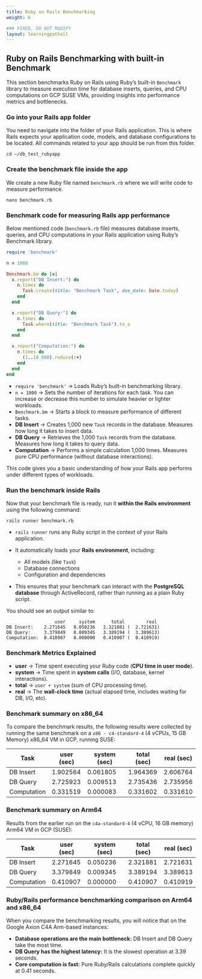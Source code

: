 ```yaml
---
title: Ruby on Rails Benchmarking
weight: 6

### FIXED, DO NOT MODIFY
layout: learningpathall
---
```



## Ruby on Rails Benchmarking with built-in Benchmark
This section benchmarks Ruby on Rails using Ruby’s built-in `Benchmark` library to measure execution time for database inserts, queries, and CPU computations on GCP SUSE VMs, providing insights into performance metrics and bottlenecks.

### Go into your Rails app folder
You need to navigate into the folder of your Rails application. This is where Rails expects your application code, models, and database configurations to be located. All commands related to your app should be run from this folder.

```console
cd ~/db_test_rubyapp
````

### Create the benchmark file inside the app
We create a new Ruby file named `benchmark.rb` where we will write code to measure performance.

```console
nano benchmark.rb
```

### Benchmark code for measuring Rails app performance
Below mentioned code (`benchmark.rb` file) measures database inserts, queries, and CPU computations in your Rails application using Ruby’s Benchmark library.

```ruby
require 'benchmark'

n = 1000

Benchmark.bm do |x|
  x.report("DB Insert:") do
    n.times do
      Task.create(title: "Benchmark Task", due_date: Date.today)
    end
  end

  x.report("DB Query:") do
    n.times do
      Task.where(title: "Benchmark Task").to_a
    end
  end

  x.report("Computation:") do
    n.times do
      (1..10_000).reduce(:+)
    end
  end
end
```
- `require 'benchmark'` → Loads Ruby’s built-in benchmarking library.
- `n = 1000` → Sets the number of iterations for each task. You can increase or decrease this number to simulate heavier or lighter workloads.
- `Benchmark.bm` → Starts a block to measure performance of different tasks.
- **DB Insert** → Creates 1,000 new `Task` records in the database. Measures how long it takes to insert data.
- **DB Query** → Retrieves the 1,000 `Task` records from the database. Measures how long it takes to query data.
- **Computation** → Performs a simple calculation 1,000 times. Measures pure CPU performance (without database interactions).

This code gives you a basic understanding of how your Rails app performs under different types of workloads.

### Run the benchmark inside Rails
Now that your benchmark file is ready, run it **within the Rails environment** using the following command:

```console
rails runner benchmark.rb
```
- `rails runner` runs any Ruby script in the context of your Rails application.  

- It automatically loads your **Rails environment**, including:
  - All models (like `Task`)
  - Database connections
  - Configuration and dependencies  

- This ensures that your benchmark can interact with the **PostgreSQL database** through ActiveRecord, rather than running as a plain Ruby script.

You should see an output similar to:

```output
                  user     system      total        real
DB Insert:    2.271645   0.050236   2.321881 (  2.721631)
DB Query:     3.379849   0.009345   3.389194 (  3.389613)
Computation:  0.410907   0.000000   0.410907 (  0.410919)
```

### Benchmark Metrics Explained

- **user** → Time spent executing your Ruby code (**CPU time in user mode**).  
- **system** → Time spent in **system calls** (I/O, database, kernel interactions).  
- **total** → `user + system` (sum of CPU processing time).  
- **real** → The **wall-clock time** (actual elapsed time, includes waiting for DB, I/O, etc).  

### Benchmark summary on x86_64
To compare the benchmark results, the following results were collected by running the same benchmark on a `x86 - c4-standard-4` (4 vCPUs, 15 GB Memory) x86_64 VM in GCP, running SUSE:

| Task         | user (sec) | system (sec) | total (sec) | real (sec) |
|--------------|------------|--------------|-------------|------------|
| DB Insert    | 1.902564   | 0.061805     | 1.964369    | 2.606764   |
| DB Query     | 2.725923   | 0.009513     | 2.735436    | 2.735956   |
| Computation  | 0.331519   | 0.000083     | 0.331602    | 0.331610   |

### Benchmark summary on Arm64
Results from the earlier run on the `c4a-standard-4` (4 vCPU, 16 GB memory) Arm64 VM in GCP (SUSE):


| Task         | user (sec) | system (sec) | total (sec) | real (sec) |
|--------------|----------|----------|----------|----------|
| DB Insert    | 2.271645 | 0.050236 | 2.321881 | 2.721631 |
| DB Query     | 3.379849 | 0.009345 | 3.389194 | 3.389613 |
| Computation  | 0.410907 | 0.000000 | 0.410907 | 0.410919 |


### Ruby/Rails performance benchmarking comparison on Arm64 and x86_64

When you compare the benchmarking results, you will notice that on the Google Axion C4A Arm-based instances:

- **Database operations are the main bottleneck:** DB Insert and DB Query take the most time.  
- **DB Query has the highest latency:** It is the slowest operation at 3.39 seconds.  
- **Core computation is fast:** Pure Ruby/Rails calculations complete quickly at 0.41 seconds.
